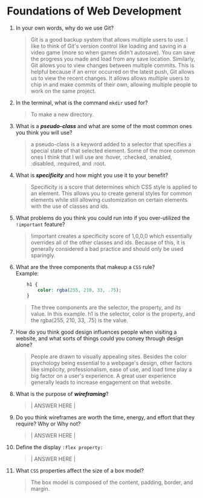# Foundations of Web Development
01. In your own words, why do we use Git?
    > Git is a good backup system that allows multiple users to use. I like to think of Git's version control like loading and saving in a video game (more so when games didn't autosave). You can save the progress you made and load from any save location. Similarly, Git allows you to view changes between multiple commits. This is helpful because if an error occurred on the latest push, Git allows us to view the recent changes. It allows allows multiple users to chip in and make commits of their own, allowing multiple people to work on the same project.

02. In the terminal, what is the command `mkdir` used for?
    > To make a new directory.

03. What is a ***pseudo-class*** and what are some of the most common ones you think you will use?
    > a pseudo-class is a keyword added to a selector that specifies a special state of that selected element. Some of the more common ones I think that I will use are :hover, :checked, :enabled, :disabled, :required, and :root.

04. What is ***specificity*** and how might you use it to your benefit?
    > Specificity is a score that determines which CSS style is applied to an element. This allows you to create general styles for common elements while still allowing customization on certain elements with the use of classes and ids. 

05. What problems do you think you could run into if you over-utilized the `!important` feature?
    > !important creates a specificity score of 1,0,0,0 which essentially overrides all of the other classes and ids. Because of this, it is generally considered a bad practice and should only be used sparingly.

06. What are the three components that makeup a `CSS` rule? <br> Example:

    ```css
        h1 {
            color: rgba(255, 210, 33, .75);
        }
    ```

    > The three components are the selector, the property, and its value. In this example. h1 is the selector, color is the property, and the rgba(255, 210, 33, .75) is the value. 

07. How do you think good design influences people when visiting a website, and what sorts of things could you convey through design alone?
    > People are drawn to visually appealing sites. Besides the color psychology being essential to a webpage's design, other factors like simplicity, professionalism, ease of use, and load time play a big factor on a user's experience. A great user experience generally leads to increase engagement on that website. 

08. What is the purpose of ***wireframing***?
    > | ANSWER HERE |

09. Do you think wireframes are worth the time, energy, and effort that they require? Why or Why not?
    > | ANSWER HERE |

10. Define the display `:flex property:`
    > | ANSWER HERE |

11. What `CSS` properties affect the size of a box model?
    > The box model is composed of the content, padding, border, and margin.
